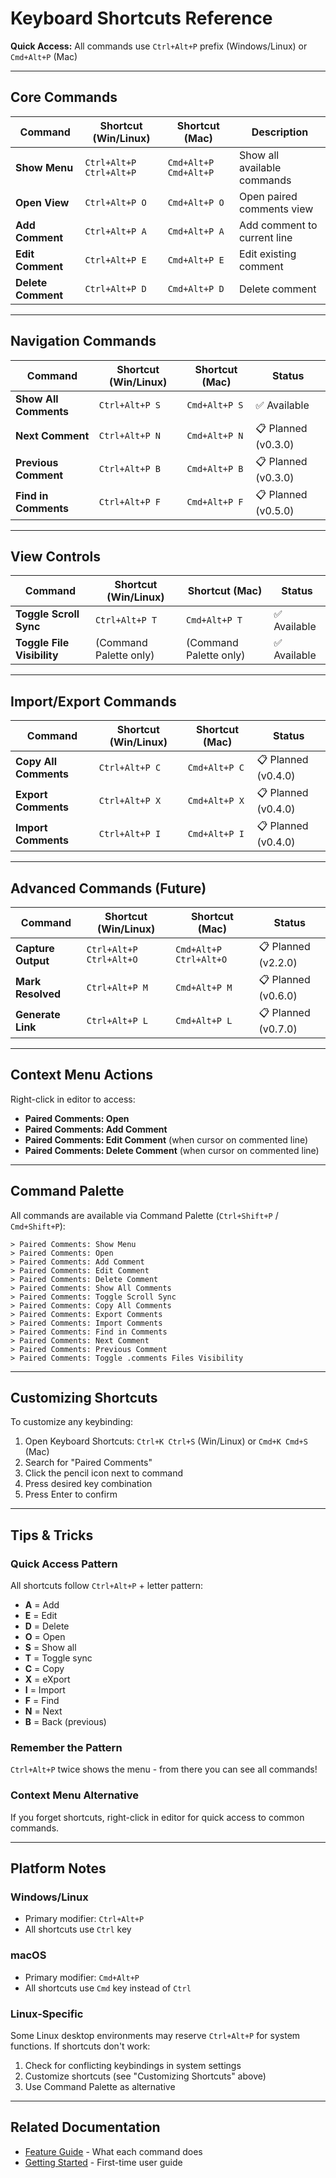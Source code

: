 # Keyboard Shortcuts Reference

**Quick Access:** All commands use `Ctrl+Alt+P` prefix (Windows/Linux) or `Cmd+Alt+P` (Mac)

---

## Core Commands

| Command | Shortcut (Win/Linux) | Shortcut (Mac) | Description |
|---------|---------------------|----------------|-------------|
| **Show Menu** | `Ctrl+Alt+P Ctrl+Alt+P` | `Cmd+Alt+P Cmd+Alt+P` | Show all available commands |
| **Open View** | `Ctrl+Alt+P O` | `Cmd+Alt+P O` | Open paired comments view |
| **Add Comment** | `Ctrl+Alt+P A` | `Cmd+Alt+P A` | Add comment to current line |
| **Edit Comment** | `Ctrl+Alt+P E` | `Cmd+Alt+P E` | Edit existing comment |
| **Delete Comment** | `Ctrl+Alt+P D` | `Cmd+Alt+P D` | Delete comment |

---

## Navigation Commands

| Command | Shortcut (Win/Linux) | Shortcut (Mac) | Status |
|---------|---------------------|----------------|--------|
| **Show All Comments** | `Ctrl+Alt+P S` | `Cmd+Alt+P S` | ✅ Available |
| **Next Comment** | `Ctrl+Alt+P N` | `Cmd+Alt+P N` | 📋 Planned (v0.3.0) |
| **Previous Comment** | `Ctrl+Alt+P B` | `Cmd+Alt+P B` | 📋 Planned (v0.3.0) |
| **Find in Comments** | `Ctrl+Alt+P F` | `Cmd+Alt+P F` | 📋 Planned (v0.5.0) |

---

## View Controls

| Command | Shortcut (Win/Linux) | Shortcut (Mac) | Status |
|---------|---------------------|----------------|--------|
| **Toggle Scroll Sync** | `Ctrl+Alt+P T` | `Cmd+Alt+P T` | ✅ Available |
| **Toggle File Visibility** | (Command Palette only) | (Command Palette only) | ✅ Available |

---

## Import/Export Commands

| Command | Shortcut (Win/Linux) | Shortcut (Mac) | Status |
|---------|---------------------|----------------|--------|
| **Copy All Comments** | `Ctrl+Alt+P C` | `Cmd+Alt+P C` | 📋 Planned (v0.4.0) |
| **Export Comments** | `Ctrl+Alt+P X` | `Cmd+Alt+P X` | 📋 Planned (v0.4.0) |
| **Import Comments** | `Ctrl+Alt+P I` | `Cmd+Alt+P I` | 📋 Planned (v0.4.0) |

---

## Advanced Commands (Future)

| Command | Shortcut (Win/Linux) | Shortcut (Mac) | Status |
|---------|---------------------|----------------|--------|
| **Capture Output** | `Ctrl+Alt+P Ctrl+Alt+O` | `Cmd+Alt+P Ctrl+Alt+O` | 📋 Planned (v2.2.0) |
| **Mark Resolved** | `Ctrl+Alt+P M` | `Cmd+Alt+P M` | 📋 Planned (v0.6.0) |
| **Generate Link** | `Ctrl+Alt+P L` | `Cmd+Alt+P L` | 📋 Planned (v0.7.0) |

---

## Context Menu Actions

Right-click in editor to access:
- **Paired Comments: Open**
- **Paired Comments: Add Comment**
- **Paired Comments: Edit Comment** (when cursor on commented line)
- **Paired Comments: Delete Comment** (when cursor on commented line)

---

## Command Palette

All commands are available via Command Palette (`Ctrl+Shift+P` / `Cmd+Shift+P`):

```
> Paired Comments: Show Menu
> Paired Comments: Open
> Paired Comments: Add Comment
> Paired Comments: Edit Comment
> Paired Comments: Delete Comment
> Paired Comments: Show All Comments
> Paired Comments: Toggle Scroll Sync
> Paired Comments: Copy All Comments
> Paired Comments: Export Comments
> Paired Comments: Import Comments
> Paired Comments: Find in Comments
> Paired Comments: Next Comment
> Paired Comments: Previous Comment
> Paired Comments: Toggle .comments Files Visibility
```

---

## Customizing Shortcuts

To customize any keybinding:

1. Open Keyboard Shortcuts: `Ctrl+K Ctrl+S` (Win/Linux) or `Cmd+K Cmd+S` (Mac)
2. Search for "Paired Comments"
3. Click the pencil icon next to command
4. Press desired key combination
5. Press Enter to confirm

---

## Tips & Tricks

### Quick Access Pattern
All shortcuts follow `Ctrl+Alt+P` + letter pattern:
- **A** = Add
- **E** = Edit
- **D** = Delete
- **O** = Open
- **S** = Show all
- **T** = Toggle sync
- **C** = Copy
- **X** = eXport
- **I** = Import
- **F** = Find
- **N** = Next
- **B** = Back (previous)

### Remember the Pattern
`Ctrl+Alt+P` twice shows the menu - from there you can see all commands!

### Context Menu Alternative
If you forget shortcuts, right-click in editor for quick access to common commands.

---

## Platform Notes

### Windows/Linux
- Primary modifier: `Ctrl+Alt+P`
- All shortcuts use `Ctrl` key

### macOS
- Primary modifier: `Cmd+Alt+P`
- All shortcuts use `Cmd` key instead of `Ctrl`

### Linux-Specific
Some Linux desktop environments may reserve `Ctrl+Alt+P` for system functions. If shortcuts don't work:

1. Check for conflicting keybindings in system settings
2. Customize shortcuts (see "Customizing Shortcuts" above)
3. Use Command Palette as alternative

---

## Related Documentation

- [Feature Guide](FEATURES.md) - What each command does
- [Getting Started](guides/getting-started.md) - First-time user guide
